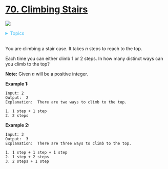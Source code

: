 # [70. Climbing Stairs](https://leetcode.com/problems/climbing-stairs/description/)

![](https://img.shields.io/badge/Difficulty-Easy-green.svg)

<details>
<summary style="color:#4FC3F7">Topics</summary>

* [`Dynamic Programming`](https://leetcode.com/tag/dynamic-programming/)

</details>
<br />


You are climbing a stair case. It takes _n_ steps to reach to the top.

Each time you can either climb 1 or 2 steps. In how many distinct ways can you climb to the top?

**Note:** Given _n_ will be a positive integer.


**Example 1:**

    Input: 2
    Output:  2
    Explanation:  There are two ways to climb to the top.

    1. 1 step + 1 step
    2. 2 steps

**Example 2:**

    Input: 3
    Output:  3
    Explanation:  There are three ways to climb to the top.

    1. 1 step + 1 step + 1 step
    2. 1 step + 2 steps
    3. 2 steps + 1 step